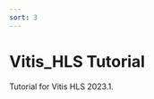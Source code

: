 ```yaml
---
sort: 3
---
```



# Vitis_HLS Tutorial

<!-- {% include list.liquid %} -->

Tutorial for Vitis HLS 2023.1.

<!--- [pragma HLS array_partition](https://docs.xilinx.com/r/en-US/ug1399-vitis-hls/pragma-HLS-array_partition)
- [pragma HLS unroll](https://docs.xilinx.com/r/en-US/ug1399-vitis-hls/pragma-HLS-unroll)-->
